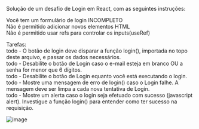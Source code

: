Solução de um desafio de Login em React, com as seguintes instruções:

Você tem um formulário de login INCOMPLETO<br>
Não é permitido adicionar novos elementos HTML<br>
Não é permitido usar refs para controlar os inputs(useRef)<br>

Tarefas:<br>
todo - O botão de login deve disparar a função login(), importada no topo deste arquivo, e passar os dados necessários.<br>
todo - Desabilite o botão de Login caso o e-mail esteja em branco OU a senha for menor que 6 dígitos.<br>
todo - Desabilite o botão de Login equanto você está executando o login.<br>
todo - Mostre uma mensagem de erro de login() caso o Login falhe. A mensagem deve ser limpa a cada nova tentativa de Login.<br>
todo - Mostre um alerta caso o login seja efetuado com sucesso (javascript alert). Investigue a função login() para entender como ter sucesso na requisição.

![image](https://github.com/user-attachments/assets/35bf34d0-3cc6-481c-9eb7-9ee5ca7624d3)

